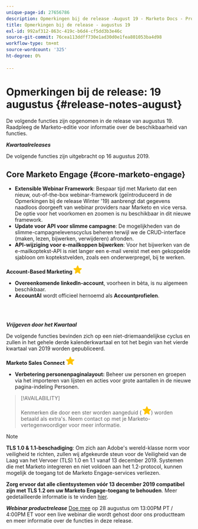 ```yaml
---
unique-page-id: 27656786
description: Opmerkingen bij de release -August 19 - Marketo Docs - Productdocumentatie
title: Opmerkingen bij de release - augustus 19
exl-id: 992af312-863c-419c-b6d4-cf5dd3b3e46c
source-git-commit: 76cea113ddff730e1ad30d0e1fea801053ba4d98
workflow-type: tm+mt
source-wordcount: '325'
ht-degree: 0%

---
```


# Opmerkingen bij de release: 19 augustus {#release-notes-august}

De volgende functies zijn opgenomen in de release van augustus 19. Raadpleeg de Marketo-editie voor informatie over de beschikbaarheid van functies.

**_Kwartaalreleases_**

De volgende functies zijn uitgebracht op 16 augustus 2019.

## Core Marketo Engage {#core-marketo-engage}

* **Extensible Webinar Framework**: Bespaar tijd met Marketo dat een nieuw, out-of-the-box webinar-framework (geïntroduceerd in de Opmerkingen bij de release Winter &#39;19) aanbrengt dat gegevens naadloos doorgeeft van webinar providers naar Marketo en vice versa. De optie voor het voorkomen en zoomen is nu beschikbaar in dit nieuwe framework.
* **Update voor API voor slimme campagne**: De mogelijkheden van de slimme-campagnelevenscyclus beheren terwijl we de CRUD-interface (maken, lezen, bijwerken, verwijderen) afronden.
* **API-wijziging voor e-mailkoppen bijwerken**: Voor het bijwerken van de e-mailkoptekst-API is niet langer een e-mail vereist met een gekoppelde sjabloon om koptekstvelden, zoals een onderwerpregel, bij te werken.

**Account-Based Marketing** ![(ster)](assets/yellow-star.png)

* **Overeenkomende linkedIn-account**, voorheen in bèta, is nu algemeen beschikbaar.
* **AccountAI** wordt officieel hernoemd als **Accountprofielen**.

<br> 

**_Vrijgeven door het Kwartaal_**

De volgende functies bevinden zich op een niet-driemaandelijkse cyclus en zullen in het gehele derde kalenderkwartaal en tot het begin van het vierde kwartaal van 2019 worden gepubliceerd.

**Marketo Sales Connect** ![(ster)](assets/yellow-star.png)

* **Verbetering personenpaginalayout:** Beheer uw personen en groepen via het importeren van lijsten en acties voor grote aantallen in de nieuwe pagina-indeling Personen.

>[!AVAILABILITY]
>
>Kenmerken die door een ster worden aangeduid ( ![(ster)](assets/yellow-star.png)) worden betaald als extra&#39;s. Neem contact op met je Marketo-vertegenwoordiger voor meer informatie.

>[!NOTE]
>
>**TLS 1.0 &amp; 1.1-beschadiging**: Om zich aan Adobe&#39;s wereld-klasse norm voor veiligheid te richten, zullen wij afgekeurde steun voor de Veiligheid van de Laag van het Vervoer (TLS) 1.0 en 1.1 vanaf 13 december 2019. Systemen die met Marketo integreren en niet voldoen aan het 1.2-protocol, kunnen mogelijk de toegang tot de Marketo Engage-services verliezen.
>
>**Zorg ervoor dat alle clientsystemen vóór 13 december 2019 compatibel zijn met TLS 1.2 om uw Marketo Engage-toegang te behouden**. Meer gedetailleerde informatie is te vinden [hier](https://nation.marketo.com/docs/DOC-7059-tls-10-11-deprecation-faq).

**_Webinar productrelease_** [Doe mee](https://engage.marketo.com/August_19_Release_Webinar.html) op 28 augustus om 13:00PM PT / 4:00PM ET voor een live webinar die wordt gehost door ons productteam en meer informatie over de functies in deze release.
